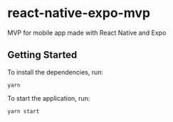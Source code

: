 # react-native-expo-mvp

MVP for mobile app made with React Native and Expo

## Getting Started

To install the dependencies, run:

```
yarn
```

To start the application, run:

```
yarn start
```
